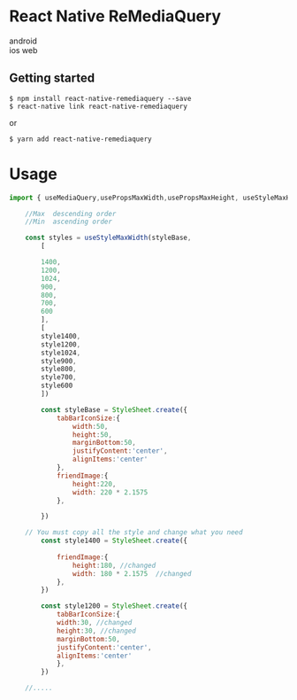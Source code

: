 # React Native ReMediaQuery

android   
ios 
web 

## Getting started

`$ npm install react-native-remediaquery --save`  
`$ react-native link react-native-remediaquery`  
  
or

`$ yarn add react-native-remediaquery`
    

# Usage



```javascript
import { useMediaQuery,usePropsMaxWidth,usePropsMaxHeight, useStyleMaxHeight, useStyleMaxWidth } from "react-native-remediaquery";

    //Max  descending order
    //Min  ascending order

    const styles = useStyleMaxWidth(styleBase,
        [

        1400,
        1200,
        1024,
        900,
        800,
        700,
        600
        ],
        [
        style1400,
        style1200,
        style1024,
        style900,
        style800,
        style700,
        style600
        ])

        const styleBase = StyleSheet.create({
            tabBarIconSize:{
                width:50,
                height:50,
                marginBottom:50,
                justifyContent:'center',
                alignItems:'center'
            },
            friendImage:{
                height:220,
                width: 220 * 2.1575 
            },

        })

    // You must copy all the style and change what you need
        const style1400 = StyleSheet.create({
            
            friendImage:{
                height:180, //changed
                width: 180 * 2.1575  //changed
            },
        })

        const style1200 = StyleSheet.create({
            tabBarIconSize:{
            width:30, //changed
            height:30, //changed
            marginBottom:50,
            justifyContent:'center',
            alignItems:'center'
            },
        })

    //.....

```
